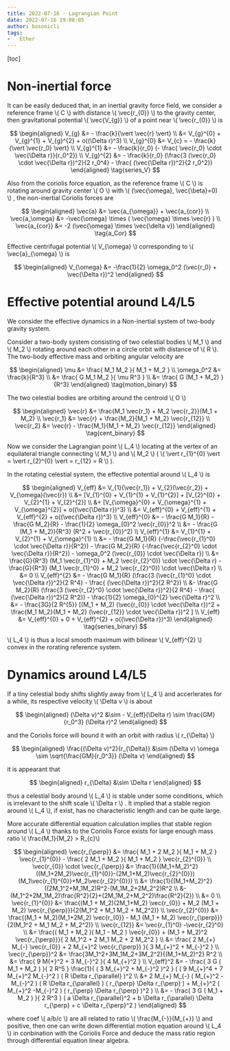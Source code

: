 ```yaml
---
title: 2022-07-16 - Lagrangian Point
date: 2022-07-16 19:08:05
author: bosonicli
tags:
-   Ether
---
```


[toc]

# Non-inertial force

It can be easily deduced that, in an inertial gravity force field, we consider a reference frame \\( C \\) with distance \\( \vec{r_{0}} \\) to the gravity center, then gravitational potential \\( \vec{V_{g}} \\) of a point near \\( \vec{r_{0}} \\) is

$$
\begin{aligned}
	V_{g} &= - \frac{k}{\vert \vec{r} \vert} \\
	&= V_{g}^{0} + V_{g}^{1} + V_{g}^{2} + o((\Delta r)^3) \\
	V_{g}^{0} &= V_{c} = - \frac{k}{\vert \vec{r_0} \vert}	\\
	V_{g}^{1} &= - \frac{k}{r_0} (- \frac{ \vec{r_0} \cdot \vec{\Delta r}}{r_0^2}) \\
	V_{g}^{2} &= - \frac{k}{r_0} (\frac{3 (\vec{r_0} \cdot \vec{\Delta r})^2}{2 r_0^4} - \frac{ (\vec{\Delta r})^2}{2 r_0^2})
\end{aligned}
\tag{series_V}
$$

Also from the coriolis force equation, as the reference frame \\( C \\) is rotating around gravity center \\( O \\) with \\( (\vec{\omega}, \vec{\beta}=0) \\) , the non-inertial Coriolis forces are

$$
\begin{aligned}
	\vec{a} &= \vec{a_{\omega}} + \vec{a_{cor}}	\\
	\vec{a_\omega} &= -\vec{\omega} \times ( \vec{\omega} \times \vec{r} ) \\
	\vec{a_{cor}} &= -2 (\vec{\omega} \times \vec{\delta v})
\end{aligned}
\tag{a_Cor}
$$

Effective centrifugal potential \\( V_{\omega} \\) corresponding to \\( \vec{a}_{\omega} \\) is

$$
\begin{aligned}
	V_{\omega} &= -\frac{1}{2} \omega_0^2 (\vec{r_0} + \vec{\Delta r})^2
\end{aligned}
$$

# Effective potential around L4/L5

We consider the effective dynamics in a Non-inertial system of two-body gravity system.

Consider a two-body system consisting of two celestial bodies \\( M_1 \\) and \\( M_2 \\) rotating around each other in a circle orbit with distance of \\( R \\). The two-body effective mass and orbiting angular velocity are

$$
\begin{aligned}
	\mu &= \frac{ M_1 M_2 }{ M_1 + M_2 }	\\
	\omega_0^2 &= \frac{k}{R^3}	\\
	&= \frac{ G M_1 M_2 }{ \mu R^3 }	\\
	&= \frac{ G (M_1 + M_2) }{R^3}
\end{aligned}
\tag{motion_binary}
$$

The two celestial bodies are orbiting around the centroid \\( O \\)

$$
\begin{aligned}
\vec{r} &= \frac{M_1 \vec{r_1} + M_2 \vec{r_2}}{M_1 + M_2} \\
\vec{r_1} &= \vec{r} + \frac{M_2}{M_1 + M_2} \vec{r_{12}} \\
\vec{r_2} &= \vec{r} - \frac{M_1}{M_1 + M_2} \vec{r_{12}}
\end{aligned}
\tag{cent_binary}
$$

Now we consider the Lagrangian point \\( L_4 \\) locating at the vertex of an equilateral triangle connecting \\( M_1 \\) and \\( M_2 \\) ( \\( \vert r_{1}^{0} \vert = \vert r_{2}^{0} \vert = r_{12} = R \\) ).

In the rotating celestial system, the effective potential around \\( L_4 \\) is

$$
\begin{aligned}
	V_{eff} &= V_{1}(\vec{r_1}) + V_{2}(\vec{r_2}) + V_{\omega}(\vec{r}) \\
	&= [V_{1}^{0} + V_{1}^{1} + V_{1}^{2}] + [V_{2}^{0} + V_{2}^{1} + V_{2}^{2}] \\
	&+ [V_{\omega}^{0} + V_{\omega}^{1} + V_{\omega}^{2}] + o((\vec{\Delta r})^3)	\\
	&= V_{eff}^{0} + V_{eff}^{1} + V_{eff}^{2} + o((\vec{\Delta r})^3)	\\
	V_{eff}^{0} &= - \frac{G M_1}{R} - \frac{G M_2}{R} - \frac{1}{2} \omega_{0}^2 \vec{r_{0}}^2 \\
	&= - \frac{G (M_1 + M_2)}{R^3} (R^2 + \vec{r_{0}}^2) \\
	V_{eff}^{1} &= V_{1}^{1} + V_{2}^{1} + V_{\omega}^{1} \\
	&= - \frac{G M_1}{R} (-\frac{\vec{r_{1}^0} \cdot \vec{\Delta r}}{R^2}) - \frac{G M_2}{R} (-\frac{\vec{r_{2}^0} \cdot \vec{\Delta r}}{R^2}) - \omega_0^2 (\vec{r_{0}} \cdot \vec{\Delta r})	\\
	&= \frac{G}{R^3} (M_1 \vec{r_{1}^0} + M_2 \vec{r_{2}^0}) \cdot \vec{\Delta r} - \frac{G}{R^3} (M_1 \vec{r_{1}^0} + M_2 \vec{r_{2}^0}) \cdot \vec{\Delta r}	\\
	&= 0	\\
	V_{eff}^{2} &= - \frac{G M_1}{R} (\frac{3 (\vec{r_{1}^0} \cdot \vec{\Delta r})^2}{2 R^4} - \frac{ (\vec{\Delta r})^2}{2 R^2}) \\
	&- \frac{G M_2}{R} (\frac{3 (\vec{r_{2}^0} \cdot \vec{\Delta r})^2}{2 R^4} - \frac{ (\vec{\Delta r})^2}{2 R^2}) - \frac{1}{2} \omega_{0}^{2} \vec{\Delta r}^2 \\
	&= - \frac{3G}{2 R^{5}} [(M_1 + M_2) (\vec{r_{0}} \cdot \vec{\Delta r})^2 + \frac{M_1 M_2}{M_1 + M_2} (\vec{r_{12}} \cdot \vec{\Delta r})^2 ] \\
	V_{eff} &= V_{eff}^{0} + 0 + V_{eff}^{2} + o((\vec{\Delta r})^3)
\end{aligned}
\tag{series_binary}
$$

\\( L_4 \\) is thus a local smooth maximum with bilinear \\( V_{eff}^{2} \\) convex in the rorating reference system.

# Dynamics around L4/L5

If a tiny celestial body shifts slightly away from \\( L_4 \\) and accerlerates for a while, its respective velocity \\( \Delta v \\) is about

$$
\begin{aligned}
	(\Delta v)^2 &\sim - V_{eff}(\Delta r) \sim \frac{GM}{r_0^3} (\Delta r)^2
\end{aligned}
$$

and the Coriolis force will bound it with an orbit with radius \\( r_{\Delta} \\)

$$
\begin{aligned}
	\frac{(\Delta v)^2}{r_{\Delta}} &\sim (\Delta v) \omega \sim \sqrt{\frac{GM}{r_0^3}} (\Delta v)
\end{aligned}
$$

it is appearant that

$$
\begin{aligned}
	r_{\Delta} &\sim \Delta r
\end{aligned}
$$

thus a celestial body around \\( L_4 \\) is stable under some conditions, which is irrelevant to the shift scale \\( \Delta r \\) . It implied that a stable region around \\( L_4 \\), if exist, has no characteristic length and can be quite large.

More accurate differential equation calculation implies that stable region around \\( L_4 \\) thanks to the Coriolis Force exists for large enough mass ratio  \\( \frac{M_1}{M_2} > R_{c}\\)

$$
\begin{aligned}
	\vec{r_{\perp}} &= \frac{ M_1 + 2 M_2 }{ M_1 + M_2 } \vec{r_{1}^{0}} - \frac{ 2 M_1 + M_2 }{ M_1 + M_2 } \vec{r_{2}^{0}} \\
	\vec{r_{0}} \cdot \vec{r_{\perp}} &= \frac{1}{(M_1+M_2)^2} ((M_1+2M_2)\vec{r_{1}^{0}}-(2M_1+M_2)\vec{r_{2}^{0}})(M_1\vec{r_{1}^{0}}+M_2\vec{r_{2}^{0}})	\\
	&= \frac{1}{(M_1+M_2)^2} ((2M_1^2+M_1M_2)R^2-(M_1M_2+2M_2^2)R^2	\\
	&- (M_1^2+2M_1M_2)\frac{R^2}{2}+(2M_1M_2+M_2^2)\frac{R^2}{2})	\\
	&= 0	\\
	\vec{r_{1}^{0}} &= \frac{(M_1 + M_2)(2M_1+M_2) \vec{r_{0}} + M_2 (M_1 + M_2) \vec{r_{\perp}}}{2(M_1^2 + M_1 M_2 + M_2^2)} \\
	\vec{r_{2}^{0}} &= \frac{(M_1 + M_2)(M_1+2M_2) \vec{r_{0}} - M_1 (M_1 + M_2) \vec{r_{\perp}}}{2(M_1^2 + M_1 M_2 + M_2^2)} \\
	\vec{r_{12}} &= \vec{r_{1}^0} -\vec{r_{2}^0}	\\
	&= \frac{( M_1 + M_2 )( M_1 - M_2 ) \vec{r_{0}} + (M_1 + M_2)^2 \vec{r_{\perp}}}{ 2 M_1^2 + 2 M_1 M_2 + 2 M_2^2 }	\\
	&= \frac{ 2 M_{+} M_{-} \vec{r_{0}} + 2 M_{+}^2 \vec{r_{\perp}} }{ 3 M_{+}^2 + M_{-}^2 }	\\
	\vec{r_{\perp}}^2 &= \frac{3M_1^2+3M_1M_2+3M_2^2}{(M_1+M_2)^2} R^2	\\
	&= \frac{ 9 M{+}^2 + 3 M_{-}^2 }{ 4 M_{+}^2 }	\\
	V_{eff}^2 &= - \frac{ 3 G ( M_1 + M_2 ) }{ 2 R^5 } \frac{1}{ ( 3 M_{+}^2 + M_{-}^2 )^2 } ( ( 9 M_{+}^4 + 7 M_{+}^2 M_{-}^2 ) ( R \Delta r_{\parallel} )^2	\\
	&+ 2 M_{+} M_{-} ( M_{+}^2 -M_{-}^2 ) ( R \Delta r_{\parallel} ) ( r_{\perp} \Delta r_{\perp} ) + M_{+}^2 ( M_{+}^2 -M_{-}^2 ) ( r_{\perp} \Delta r_{\perp} )^2 )	\\
	&= - \frac{ 3 G ( M_1 + M_2 ) }{ 2 R^3 } ( a \Delta r_{\parallel}^2 + b \Delta r_{\parallel} \Delta r_{\perp} + c \Delta r_{\perp}^2 )
\end{aligned}
$$

where coef \\( a/b/c \\) are all related to ratio \\( \frac{M_{-}}{M_{+}} \\) and positive, then one can write down differential motion equation around \\( L_4 \\) in conbination with the Coriolis Force and deduce the mass ratio region through differential equation linear algebra.
